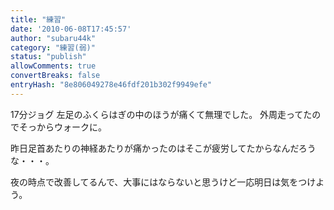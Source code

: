 ```yaml
---
title: "練習"
date: '2010-06-08T17:45:57'
author: "subaru44k"
category: "練習(弱)"
status: "publish"
allowComments: true
convertBreaks: false
entryHash: "8e806049278e46fdf201b302f9949efe"
---
```

17分ジョグ
左足のふくらはぎの中のほうが痛くて無理でした。
外周走ってたのでそっからウォークに。

昨日足首あたりの神経あたりが痛かったのはそこが疲労してたからなんだろうな・・・。

夜の時点で改善してるんで、大事にはならないと思うけど一応明日は気をつけよう。
